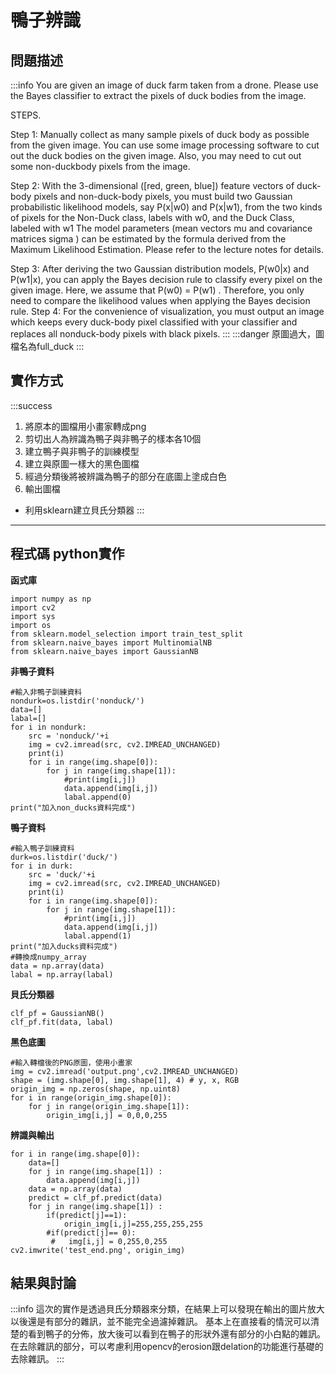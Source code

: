 # 鴨子辨識
## 問題描述
:::info
You are given an image of duck farm taken from a drone. Please use the Bayes classifier to extract the pixels of duck bodies from the image.

STEPS.

Step 1: Manually collect as many sample pixels of duck body as possible from the given image. You can use some image processing software to cut out the duck bodies on the given image. Also, you may need to cut out some non-duckbody pixels from the image.

Step 2: With the 3-dimensional ([red, green, blue]) feature vectors of duck-body pixels and non-duck-body pixels, you must build two Gaussian probabilistic likelihood models, say P(x|w0) and P(x|w1), from the two kinds of pixels for the Non-Duck class, labels with w0, and the Duck Class, labeled with w1 The model parameters (mean vectors mu and covariance matrices sigma ) can be estimated by the formula derived from the Maximum Likelihood Estimation. Please refer to the lecture notes for details.

Step 3: After deriving the two Gaussian distribution models, P(w0|x) and P(w1|x), you can apply the Bayes decision rule to classify every pixel on the given image. Here, we assume that P(w0) = P(w1) . Therefore, you only need to compare the likelihood values when applying the Bayes decision rule.
Step 4: For the convenience of visualization, you must output an image which keeps every duck-body pixel classified with your classifier and replaces all nonduck-body pixels with black pixels.
:::
:::danger
原圖過大，圖檔名為full_duck
:::

## 實作方式
:::success
1. 將原本的圖檔用小畫家轉成png
2. 剪切出人為辨識為鴨子與非鴨子的樣本各10個
3. 建立鴨子與非鴨子的訓練模型
4. 建立與原圖一樣大的黑色圖檔
5. 經過分類後將被辨識為鴨子的部分在底圖上塗成白色
6. 輸出圖檔

* 利用sklearn建立貝氏分類器
:::
---
## 程式碼 python實作

**函式庫**
```python=
import numpy as np
import cv2
import sys
import os
from sklearn.model_selection import train_test_split
from sklearn.naive_bayes import MultinomialNB
from sklearn.naive_bayes import GaussianNB
```

**非鴨子資料**
```python=
#輸入非鴨子訓練資料
nondurk=os.listdir('nonduck/')
data=[]
labal=[]
for i in nondurk:
    src = 'nonduck/'+i
    img = cv2.imread(src, cv2.IMREAD_UNCHANGED)
    print(i)
    for i in range(img.shape[0]):
        for j in range(img.shape[1]):
            #print(img[i,j])
            data.append(img[i,j])
            labal.append(0)
print("加入non_ducks資料完成")
```

**鴨子資料**

```python=
#輸入鴨子訓練資料
durk=os.listdir('duck/')
for i in durk:
    src = 'duck/'+i
    img = cv2.imread(src, cv2.IMREAD_UNCHANGED)
    print(i)
    for i in range(img.shape[0]):
        for j in range(img.shape[1]):
            #print(img[i,j])
            data.append(img[i,j])
            labal.append(1)
print("加入ducks資料完成")
#轉換成numpy_array
data = np.array(data)
labal = np.array(labal)
```

**貝氏分類器**
```python=
clf_pf = GaussianNB()
clf_pf.fit(data, labal) 
```

**黑色底圖**

```python=
#輸入轉檔後的PNG原圖，使用小畫家
img = cv2.imread('output.png',cv2.IMREAD_UNCHANGED)
shape = (img.shape[0], img.shape[1], 4) # y, x, RGB
origin_img = np.zeros(shape, np.uint8)
for i in range(origin_img.shape[0]):
    for j in range(origin_img.shape[1]):
        origin_img[i,j] = 0,0,0,255
```
**辨識與輸出**
```python=
for i in range(img.shape[0]):
    data=[]
    for j in range(img.shape[1]) :
        data.append(img[i,j])
    data = np.array(data)
    predict = clf_pf.predict(data)
    for j in range(img.shape[1]) :
        if(predict[j]==1):
            origin_img[i,j]=255,255,255,255
        #if(predict[j]== 0):
         #   img[i,j] = 0,255,0,255
cv2.imwrite('test_end.png', origin_img)
```

## 結果與討論
:::info
這次的實作是透過貝氏分類器來分類，在結果上可以發現在輸出的圖片放大以後還是有部分的雜訊，並不能完全過濾掉雜訊。
基本上在直接看的情況可以清楚的看到鴨子的分佈，放大後可以看到在鴨子的形狀外還有部分的小白點的雜訊。
在去除雜訊的部分，可以考慮利用opencv的erosion跟delation的功能進行基礎的去除雜訊。
:::